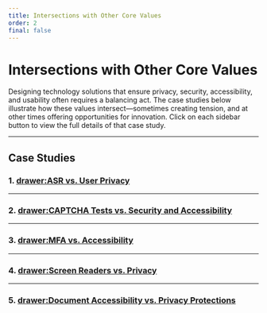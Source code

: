 ```yaml
---
title: Intersections with Other Core Values
order: 2
final: false
---
```


# Intersections with Other Core Values

Designing technology solutions that ensure privacy, security, accessibility, and usability often requires a balancing act. The case studies below illustrate how these values intersect—sometimes creating tension, and at other times offering opportunities for innovation. Click on each sidebar button to view the full details of that case study.

---

## Case Studies

### 1. [drawer:ASR vs. User Privacy](asr-privacy)

---

### 2. [drawer:CAPTCHA Tests vs. Security and Accessibility](captcha-accessibility)

---

### 3. [drawer:MFA vs. Accessibility](mfa-accessibility)

---

### 4. [drawer:Screen Readers vs. Privacy](screen-readers-privacy)

---

### 5. [drawer:Document Accessibility vs. Privacy Protections](doc-accessibility-privacy)
